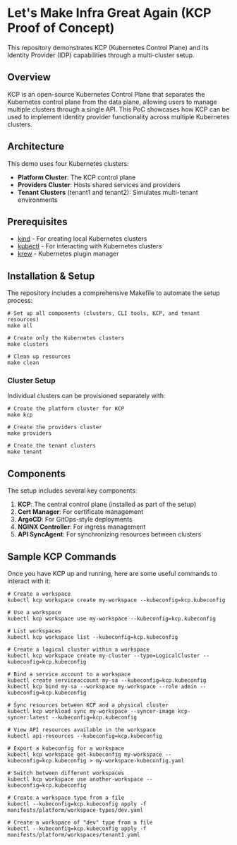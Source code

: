 # Let's Make Infra Great Again (KCP Proof of Concept)
This repository demonstrates KCP (Kubernetes Control Plane) and its Identity Provider (IDP) capabilities through a multi-cluster setup.
## Overview
KCP is an open-source Kubernetes Control Plane that separates the Kubernetes control plane from the data plane, allowing users to manage multiple clusters through a single API. This PoC showcases how KCP can be used to implement identity provider functionality across multiple Kubernetes clusters.
## Architecture
This demo uses four Kubernetes clusters:
- **Platform Cluster**: The KCP control plane
- **Providers Cluster**: Hosts shared services and providers
- **Tenant Clusters** (tenant1 and tenant2): Simulates multi-tenant environments

## Prerequisites
- [kind](https://kind.sigs.k8s.io/) - For creating local Kubernetes clusters
- [kubectl](https://kubernetes.io/docs/tasks/tools/) - For interacting with Kubernetes clusters
- [krew](https://krew.sigs.k8s.io/) - Kubernetes plugin manager

## Installation & Setup
The repository includes a comprehensive Makefile to automate the setup process:
``` shell
# Set up all components (clusters, CLI tools, KCP, and tenant resources)
make all

# Create only the Kubernetes clusters
make clusters

# Clean up resources
make clean
```
### Cluster Setup
Individual clusters can be provisioned separately with:
``` shell
# Create the platform cluster for KCP
make kcp

# Create the providers cluster
make providers 

# Create the tenant clusters
make tenant
```

## Components
The setup includes several key components:
1. **KCP**: The central control plane (installed as part of the setup)
2. **Cert Manager**: For certificate management
3. **ArgoCD**: For GitOps-style deployments
4. **NGINX Controller**: For ingress management
5. **API SyncAgent**: For synchronizing resources between clusters

## Sample KCP Commands
Once you have KCP up and running, here are some useful commands to interact with it:

```shell
# Create a workspace
kubectl kcp workspace create my-workspace --kubeconfig=kcp.kubeconfig

# Use a workspace
kubectl kcp workspace use my-workspace --kubeconfig=kcp.kubeconfig

# List workspaces
kubectl kcp workspace list --kubeconfig=kcp.kubeconfig

# Create a logical cluster within a workspace
kubectl kcp workspace create my-cluster --type=LogicalCluster --kubeconfig=kcp.kubeconfig

# Bind a service account to a workspace
kubectl create serviceaccount my-sa --kubeconfig=kcp.kubeconfig
kubectl kcp bind my-sa --workspace my-workspace --role admin --kubeconfig=kcp.kubeconfig

# Sync resources between KCP and a physical cluster
kubectl kcp workload sync my-workspace --syncer-image kcp-syncer:latest --kubeconfig=kcp.kubeconfig

# View API resources available in the workspace
kubectl api-resources --kubeconfig=kcp.kubeconfig

# Export a kubeconfig for a workspace
kubectl kcp workspace get-kubeconfig my-workspace --kubeconfig=kcp.kubeconfig > my-workspace-kubeconfig.yaml

# Switch between different workspaces
kubectl kcp workspace use another-workspace --kubeconfig=kcp.kubeconfig

# Create a workspace type from a file
kubectl --kubeconfig=kcp.kubeconfig apply -f manifests/platform/workspace-types/dev.yaml

# Create a workspace of "dev" type from a file
kubectl --kubeconfig=kcp.kubeconfig apply -f manifests/platform/workspaces/tenant1.yaml
```


